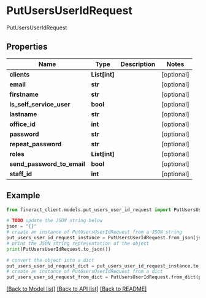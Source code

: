 # PutUsersUserIdRequest

PutUsersUserIdRequest

## Properties

Name | Type | Description | Notes
------------ | ------------- | ------------- | -------------
**clients** | **List[int]** |  | [optional] 
**email** | **str** |  | [optional] 
**firstname** | **str** |  | [optional] 
**is_self_service_user** | **bool** |  | [optional] 
**lastname** | **str** |  | [optional] 
**office_id** | **int** |  | [optional] 
**password** | **str** |  | [optional] 
**repeat_password** | **str** |  | [optional] 
**roles** | **List[int]** |  | [optional] 
**send_password_to_email** | **bool** |  | [optional] 
**staff_id** | **int** |  | [optional] 

## Example

```python
from fineract_client.models.put_users_user_id_request import PutUsersUserIdRequest

# TODO update the JSON string below
json = "{}"
# create an instance of PutUsersUserIdRequest from a JSON string
put_users_user_id_request_instance = PutUsersUserIdRequest.from_json(json)
# print the JSON string representation of the object
print(PutUsersUserIdRequest.to_json())

# convert the object into a dict
put_users_user_id_request_dict = put_users_user_id_request_instance.to_dict()
# create an instance of PutUsersUserIdRequest from a dict
put_users_user_id_request_from_dict = PutUsersUserIdRequest.from_dict(put_users_user_id_request_dict)
```
[[Back to Model list]](../README.md#documentation-for-models) [[Back to API list]](../README.md#documentation-for-api-endpoints) [[Back to README]](../README.md)



